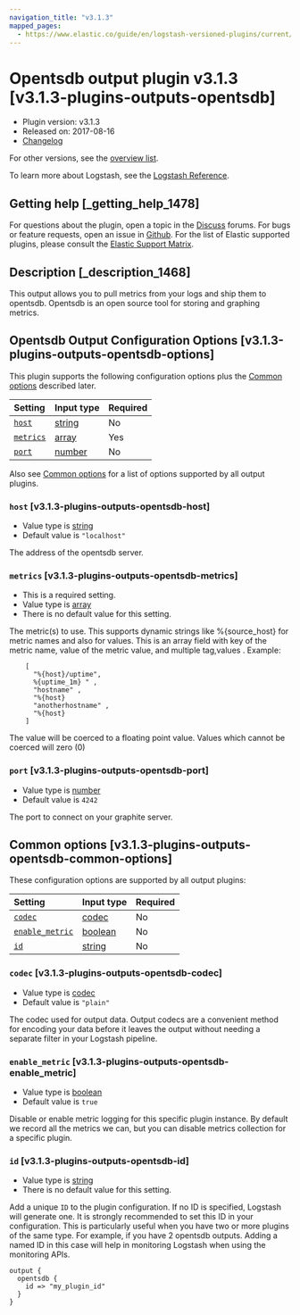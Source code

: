 ```yaml
---
navigation_title: "v3.1.3"
mapped_pages:
  - https://www.elastic.co/guide/en/logstash-versioned-plugins/current/v3.1.3-plugins-outputs-opentsdb.html
---
```


# Opentsdb output plugin v3.1.3 [v3.1.3-plugins-outputs-opentsdb]

* Plugin version: v3.1.3
* Released on: 2017-08-16
* [Changelog](https://github.com/logstash-plugins/logstash-output-opentsdb/blob/v3.1.3/CHANGELOG.md)

For other versions, see the [overview list](output-opentsdb-index.md).

To learn more about Logstash, see the [Logstash Reference](https://www.elastic.co/guide/en/logstash/current/index.html).

## Getting help [_getting_help_1478]

For questions about the plugin, open a topic in the [Discuss](http://discuss.elastic.co) forums. For bugs or feature requests, open an issue in [Github](https://github.com/logstash-plugins/logstash-output-opentsdb). For the list of Elastic supported plugins, please consult the [Elastic Support Matrix](https://www.elastic.co/support/matrix#matrix_logstash_plugins).

## Description [_description_1468]

This output allows you to pull metrics from your logs and ship them to opentsdb. Opentsdb is an open source tool for storing and graphing metrics.

## Opentsdb Output Configuration Options [v3.1.3-plugins-outputs-opentsdb-options]

This plugin supports the following configuration options plus the [Common options](v3-1-3-plugins-outputs-opentsdb.md#v3.1.3-plugins-outputs-opentsdb-common-options) described later.

| Setting | Input type | Required |
| :- | :- | :- |
| [`host`](v3-1-3-plugins-outputs-opentsdb.md#v3.1.3-plugins-outputs-opentsdb-host) | [string](/lsr/value-types.md#string) | No |
| [`metrics`](v3-1-3-plugins-outputs-opentsdb.md#v3.1.3-plugins-outputs-opentsdb-metrics) | [array](/lsr/value-types.md#array) | Yes |
| [`port`](v3-1-3-plugins-outputs-opentsdb.md#v3.1.3-plugins-outputs-opentsdb-port) | [number](/lsr/value-types.md#number) | No |

Also see [Common options](v3-1-3-plugins-outputs-opentsdb.md#v3.1.3-plugins-outputs-opentsdb-common-options) for a list of options supported by all output plugins.

### `host` [v3.1.3-plugins-outputs-opentsdb-host]

* Value type is [string](/lsr/value-types.md#string)
* Default value is `"localhost"`

The address of the opentsdb server.

### `metrics` [v3.1.3-plugins-outputs-opentsdb-metrics]

* This is a required setting.
* Value type is [array](/lsr/value-types.md#array)
* There is no default value for this setting.

The metric(s) to use. This supports dynamic strings like %{source\_host} for metric names and also for values. This is an array field with key of the metric name, value of the metric value, and multiple tag,values . Example:

```
    [
      "%{host}/uptime",
      %{uptime_1m} " ,
      "hostname" ,
      "%{host}
      "anotherhostname" ,
      "%{host}
    ]
```

The value will be coerced to a floating point value. Values which cannot be coerced will zero (0)

### `port` [v3.1.3-plugins-outputs-opentsdb-port]

* Value type is [number](/lsr/value-types.md#number)
* Default value is `4242`

The port to connect on your graphite server.

## Common options [v3.1.3-plugins-outputs-opentsdb-common-options]

These configuration options are supported by all output plugins:

| Setting | Input type | Required |
| :- | :- | :- |
| [`codec`](v3-1-3-plugins-outputs-opentsdb.md#v3.1.3-plugins-outputs-opentsdb-codec) | [codec](/lsr/value-types.md#codec) | No |
| [`enable_metric`](v3-1-3-plugins-outputs-opentsdb.md#v3.1.3-plugins-outputs-opentsdb-enable_metric) | [boolean](/lsr/value-types.md#boolean) | No |
| [`id`](v3-1-3-plugins-outputs-opentsdb.md#v3.1.3-plugins-outputs-opentsdb-id) | [string](/lsr/value-types.md#string) | No |

### `codec` [v3.1.3-plugins-outputs-opentsdb-codec]

* Value type is [codec](/lsr/value-types.md#codec)
* Default value is `"plain"`

The codec used for output data. Output codecs are a convenient method for encoding your data before it leaves the output without needing a separate filter in your Logstash pipeline.

### `enable_metric` [v3.1.3-plugins-outputs-opentsdb-enable_metric]

* Value type is [boolean](/lsr/value-types.md#boolean)
* Default value is `true`

Disable or enable metric logging for this specific plugin instance. By default we record all the metrics we can, but you can disable metrics collection for a specific plugin.

### `id` [v3.1.3-plugins-outputs-opentsdb-id]

* Value type is [string](/lsr/value-types.md#string)
* There is no default value for this setting.

Add a unique `ID` to the plugin configuration. If no ID is specified, Logstash will generate one. It is strongly recommended to set this ID in your configuration. This is particularly useful when you have two or more plugins of the same type. For example, if you have 2 opentsdb outputs. Adding a named ID in this case will help in monitoring Logstash when using the monitoring APIs.

```
output {
  opentsdb {
    id => "my_plugin_id"
  }
}
```
